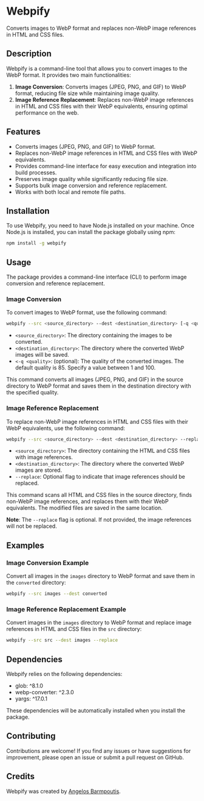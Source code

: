 # Webpify

Converts images to WebP format and replaces non-WebP image references in HTML and CSS files.

## Description

Webpify is a command-line tool that allows you to convert images to the WebP format. It provides two main functionalities:

1. **Image Conversion**: Converts images (JPEG, PNG, and GIF) to WebP format, reducing file size while maintaining image quality.
2. **Image Reference Replacement**: Replaces non-WebP image references in HTML and CSS files with their WebP equivalents, ensuring optimal performance on the web.

## Features

- Converts images (JPEG, PNG, and GIF) to WebP format.
- Replaces non-WebP image references in HTML and CSS files with WebP equivalents.
- Provides command-line interface for easy execution and integration into build processes.
- Preserves image quality while significantly reducing file size.
- Supports bulk image conversion and reference replacement.
- Works with both local and remote file paths.

## Installation

To use Webpify, you need to have Node.js installed on your machine. Once Node.js is installed, you can install the package globally using npm:

```bash
npm install -g webpify
```

## Usage

The package provides a command-line interface (CLI) to perform image conversion and reference replacement.

### Image Conversion

To convert images to WebP format, use the following command:

```bash
webpify --src <source_directory> --dest <destination_directory> [-q <quality>]
```

- `<source_directory>`: The directory containing the images to be converted.
- `<destination_directory>`: The directory where the converted WebP images will be saved.
- `<-q <quality>`: (optional): The quality of the converted images. The default quality is 85. Specify a value between 1 and 100.

This command converts all images (JPEG, PNG, and GIF) in the source directory to WebP format and saves them in the destination directory with the specified quality.

### Image Reference Replacement

To replace non-WebP image references in HTML and CSS files with their WebP equivalents, use the following command:

```bash
webpify --src <source_directory> --dest <destination_directory> --replace
```

- `<source_directory>`: The directory containing the HTML and CSS files with image references.
- `<destination_directory>`: The directory where the converted WebP images are stored.
- `--replace`: Optional flag to indicate that image references should be replaced.

This command scans all HTML and CSS files in the source directory, finds non-WebP image references, and replaces them with their WebP equivalents. The modified files are saved in the same location.

**Note**: The `--replace` flag is optional. If not provided, the image references will not be replaced.

## Examples

### Image Conversion Example

Convert all images in the `images` directory to WebP format and save them in the `converted` directory:

```bash
webpify --src images --dest converted
```

### Image Reference Replacement Example

Convert images in the `images` directory to WebP format and replace image references in HTML and CSS files in the `src` directory:

```bash
webpify --src src --dest images --replace
```

## Dependencies

Webpify relies on the following dependencies:

- glob: ^8.1.0
- webp-converter: ^2.3.0
- yargs: ^17.0.1

These dependencies will be automatically installed when you install the package.

## Contributing

Contributions are welcome! If you find any issues or have suggestions for improvement, please open an issue or submit a pull request on GitHub.

## Credits

Webpify was created by [Angelos Barmpoutis](https://github.com/Angelos-Barmpoutis).
